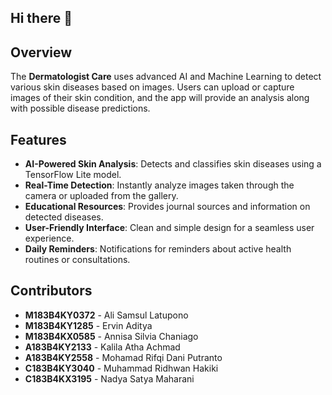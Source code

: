 ## Hi there 👋

## Overview
The **Dermatologist Care** uses advanced AI and Machine Learning to detect various skin diseases based on images. Users can upload or capture images of their skin condition, and the app will provide an analysis along with possible disease predictions.

## Features
- **AI-Powered Skin Analysis**: Detects and classifies skin diseases using a TensorFlow Lite model.
- **Real-Time Detection**: Instantly analyze images taken through the camera or uploaded from the gallery.
- **Educational Resources**: Provides journal sources and information on detected diseases.
- **User-Friendly Interface**: Clean and simple design for a seamless user experience.
- **Daily Reminders**: Notifications for reminders about active health routines or consultations.


## Contributors
- **M183B4KY0372** - Ali Samsul Latupono
- **M183B4KY1285** - Ervin Aditya
- **M183B4KX0585** - Annisa Silvia Chaniago
- **A183B4KY2133** - Kalila Atha Achmad
- **A183B4KY2558** - Mohamad Rifqi Dani Putranto
- **C183B4KY3040** - Muhammad Ridhwan Hakiki
- **C183B4KX3195** - Nadya Satya Maharani		
